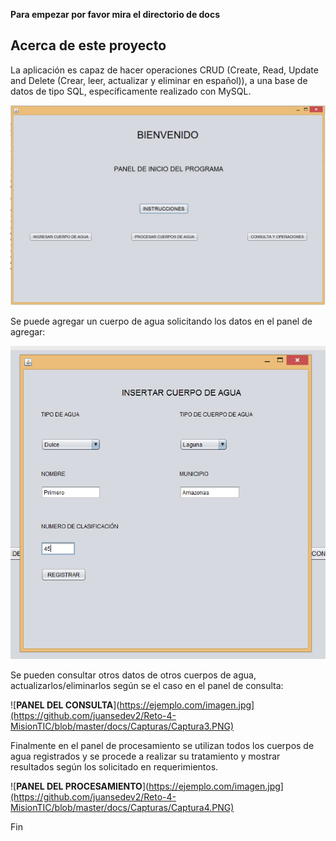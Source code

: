 **Para empezar por favor mira el directorio de docs**

## Acerca de este proyecto

La aplicación es capaz de hacer operaciones CRUD (Create, Read, Update and Delete (Crear, leer, actualizar y eliminar en español)), a una base de datos de tipo SQL, específicamente realizado con MySQL.

![**PANEL DE BIENVENIDA**](https://github.com/juansedev2/Reto-4-MisionTIC/blob/master/docs/Capturas/Captura1.PNG)

Se puede agregar un cuerpo de agua solicitando los datos en el panel de agregar: 

![**PANEL DEL AGREGAR**](https://github.com/juansedev2/Reto-4-MisionTIC/blob/master/docs/Capturas/Captura2.PNG)

Se pueden consultar otros datos de otros cuerpos de agua, actualizarlos/eliminarlos según se el caso en el panel de consulta:

![**PANEL DEL CONSULTA**](https://ejemplo.com/imagen.jpg](https://github.com/juansedev2/Reto-4-MisionTIC/blob/master/docs/Capturas/Captura3.PNG)


Finalmente en el panel de procesamiento se utilizan todos los cuerpos de agua registrados y se procede a realizar su tratamiento y mostrar resultados según los solicitado en requerimientos.

![**PANEL DEL PROCESAMIENTO**](https://ejemplo.com/imagen.jpg](https://github.com/juansedev2/Reto-4-MisionTIC/blob/master/docs/Capturas/Captura4.PNG)


Fin
